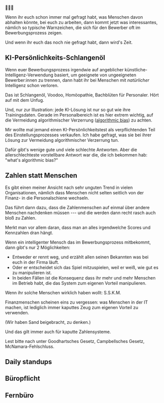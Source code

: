 🚩🚩🚩

<!-- Note -->
Wenn ihr euch schon immer mal gefragt habt, was Menschen davon abhalten könnte, bei euch zu arbeiten, dann kommt jetzt was interessantes, nämlich so typische Warnzeichen, die sich für den Bewerber oft im Bewerbungsprozess zeigen.

Und wenn ihr euch das noch nie gefragt habt, dann wird's Zeit.


## KI-Persönlichkeits-Schlangenöl

<!-- Note -->
Wenn euer Bewerbungsprozess irgendwie auf angeblicher künstliche-Intelligenz-Verwendung basiert, um geeignete von ungeeigneten Bewerber:innen zu trennen, dann habt ihr bei Menschen mit *natürlicher* Intelligenz schon verloren.

Das ist Schlangenöl, Voodoo, Homöopathie, Bachblüten für Personaler.
Hört auf mit dem Unfug.

Und, nur zur Illustration: jede KI-Lösung ist nur so gut wie ihre Trainingsdaten.
Gerade im Personalbereich ist es hier extrem wichtig, auf die Vermeidung algorithmischer Verzerrung ([algorithmic bias](https://en.wikipedia.org/wiki/Algorithmic_bias)) zu achten.

Mir wollte mal jemand einen KI-Persönlichkeitstest als verpflichtenden Teil des Einstellungsprozesses verkaufen.
Ich habe gefragt, was sie bei ihrer Lösung zur Vermeidung algorithmischer Verzerrung tun.

Dafür gibt's wenige gute und viele schlechte Antworten.
Aber die allerschlechteste vorstellbare Antwort war die, die ich bekommen hab: "what's algorithmic bias?"


## Zahlen statt Menschen

<!-- Note -->
Es gibt einen meiner Ansicht nach sehr unguten Trend in vielen Organisationen, nämlich dass Menschen nicht selten seitlich von der Finanz- in die Personalschiene wechseln.

Das führt dann dazu, dass die Zahlenmenschen auf einmal über andere Menschen nachdenken müssen --- und die werden dann recht rasch auch bloß zu Zahlen.

Merkt man vor allem daran, dass man an alles irgendwelche Scores und Kennzahlen dran hängt.

Wenn ein intelligenter Mensch das im Bewerbungsprozess mitbekommt, dann gibt's nur 2 Möglichkeiten:

* Entweder er rennt weg, und erzählt allen seinen Bekannten was bei euch in der Firma läuft.
* Oder er entscheidet sich das Spiel mitzuspielen, weil er weiß, wie gut es zu manipulieren ist.
* In beiden Fällen ist die Konsequenz dass ihr mehr und mehr Menschen im Betrieb habt, die das System zum eigenen Vorteil manipulieren.

Wenn ihr solche Menschen wirklich haben wollt: S.S.K.M.

Finanzmenschen scheinen eins zu vergessen: was Menschen in der IT machen, ist lediglich immer kaputtes Zeug zum eigenen Vorteil zu verwenden.

(Wir haben Sand beigebracht, zu denken.)

Und das gilt immer auch für kaputte Zahlensysteme.

Lest bitte nach unter Goodhartsches Gesetz, Campbellsches Gesetz, McNamara-Fehlschluss.


## Daily standups


## Büropflicht


## Fernbüro


